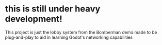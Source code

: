 this is still under heavy development! 
=============
This project is just the lobby system from the Bomberman demo made to be plug-and-play to aid in learning Godot's networking capabilities
